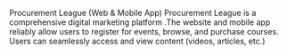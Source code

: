 Procurement League (Web & Mobile App) 
Procurement League is a comprehensive digital marketing platform .The website and mobile app reliably allow users to register for events, browse, and purchase courses. Users can seamlessly access and view content (videos, articles, etc.) 
